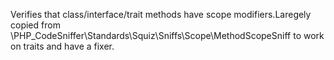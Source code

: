 Verifies that class/interface/trait methods have scope modifiers.Laregely copied from
\PHP_CodeSniffer\Standards\Squiz\Sniffs\Scope\MethodScopeSniff to work on
traits and have a fixer.